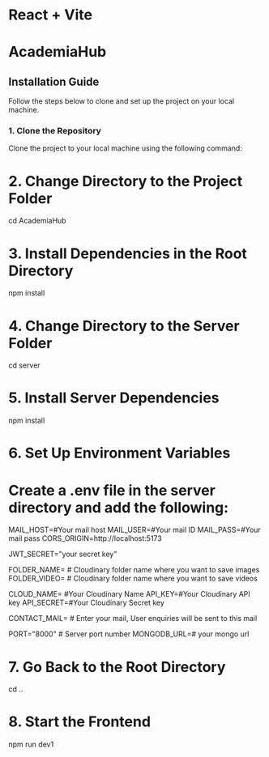 # React + Vite

# AcademiaHub

## Installation Guide

Follow the steps below to clone and set up the project on your local machine.

### 1. Clone the Repository

Clone the project to your local machine using the following command:

# 2. Change Directory to the Project Folder

cd AcademiaHub

# 3. Install Dependencies in the Root Directory

npm install

# 4. Change Directory to the Server Folder

cd server

# 5. Install Server Dependencies

npm install

# 6. Set Up Environment Variables

# Create a .env file in the server directory and add the following:

MAIL_HOST=#Your mail host
MAIL_USER=#Your mail ID
MAIL_PASS=#Your mail pass
CORS_ORIGIN=http://localhost:5173

JWT_SECRET="your secret key"

FOLDER_NAME= # Cloudinary folder name where you want to save images
FOLDER_VIDEO= # Cloudinary folder name where you want to save videos

CLOUD_NAME= #Your Cloudinary Name
API_KEY=#Your Cloudinary API key
API_SECRET=#Your Cloudinary Secret key

CONTACT_MAIL= # Enter your mail, User enquiries will be sent to this mail

PORT=\"8000\" # Server port number
MONGODB_URL=# your mongo url

# 7. Go Back to the Root Directory

cd ..

# 8. Start the Frontend

npm run dev1
